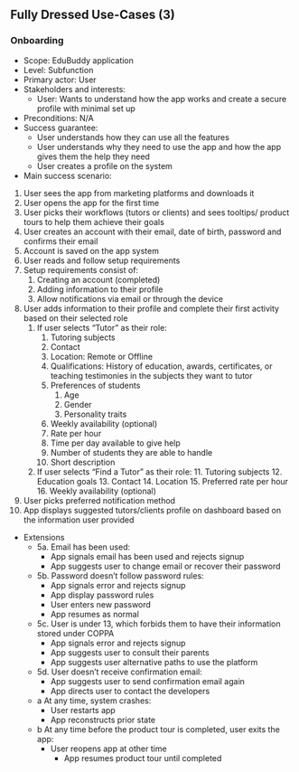 ## Fully Dressed Use-Cases (3)

### Onboarding

* Scope: EduBuddy application
* Level: Subfunction
* Primary actor: User
* Stakeholders and interests:
    * User: Wants to understand how the app works and create a secure profile with minimal set up
* Preconditions: N/A
* Success guarantee:
    * User understands how they can use all the features
    * User understands why they need to use the app and how the app gives them the help they need
    * User creates a profile on the system
* Main success scenario:
1. User sees the app from marketing platforms and downloads it
2. User opens the app for the first time
3. User picks their workflows (tutors or clients) and sees tooltips/ product tours to help them achieve their goals
4. User creates an account with their email, date of birth, password and confirms their email
5. Account is saved on the app system
6. User reads and follow setup requirements
1. Setup requirements consist of:
    1. Creating an account (completed)
    2. Adding information to their profile
    3. Allow notifications via email or through the device
7. User adds information to their profile and complete their first activity based on their selected role
    1. If user selects “Tutor” as their role:
        1. Tutoring subjects
        2. Contact
        3. Location: Remote or Offline
        4. Qualifications: History of education, awards, certificates, or teaching testimonies in the subjects they want to tutor
        5. Preferences of students
            1. Age
            2. Gender
            3. Personality traits
        6. Weekly availability (optional)
        7. Rate per hour
        8. Time per day available to give help
        9. Number of students they are able to handle
        10. Short description
    2. If user selects “Find a Tutor” as their role:
        11. Tutoring subjects
        12. Education goals
        13. Contact
        14. Location
        15. Preferred rate per hour
        16. Weekly availability (optional)
8. User picks preferred notification method
9. App displays suggested tutors/clients profile on dashboard based on the information user provided
* Extensions
    * 5a. Email has been used:
        * App signals email has been used and rejects signup
        * App suggests user to change email or recover their password
    * 5b. Password doesn’t follow password rules:
        * App signals error and rejects signup
        * App display password rules
        * User enters new password
        * App resumes as normal
    * 5c. User is under 13, which forbids them to have their information stored under COPPA
        * App signals error and rejects signup
        * App suggests user to consult their parents
        * App suggests user alternative paths to use the platform
    * 5d. User doesn’t receive confirmation email:
        * App suggests user to send confirmation email again
        * App directs user to contact the developers
    * a At any time, system crashes:
        * User restarts app
        * App reconstructs prior state
    * b At any time before the product tour is completed, user exits the app:
        * User reopens app at other time
            * App resumes product tour until completed 